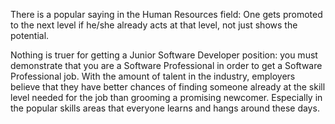 There is a popular saying in the Human Resources field: One gets promoted to the next level if he/she already acts at that level, not just shows the potential.

Nothing is truer for getting a Junior Software Developer position: you must demonstrate that you are a Software Professional in order to get a Software Professional job. With the amount of talent in the industry, employers believe that they have better chances of finding someone already at the skill level needed for the job than grooming a promising newcomer. Especially in the popular skills areas that everyone learns and hangs around these days.